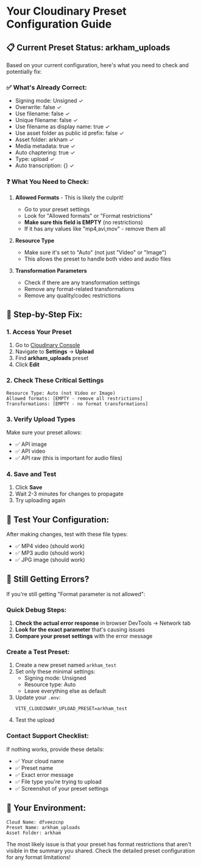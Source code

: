 # Your Cloudinary Preset Configuration Guide

## 📋 **Current Preset Status: arkham_uploads**

Based on your current configuration, here's what you need to check and potentially fix:

### ✅ **What's Already Correct:**

- Signing mode: Unsigned ✓
- Overwrite: false ✓
- Use filename: false ✓
- Unique filename: false ✓
- Use filename as display name: true ✓
- Use asset folder as public id prefix: false ✓
- Asset folder: arkham ✓
- Media metadata: true ✓
- Auto chaptering: true ✓
- Type: upload ✓
- Auto transcription: {} ✓

### ❓ **What You Need to Check:**

1. **Allowed Formats** - This is likely the culprit!

   - Go to your preset settings
   - Look for "Allowed formats" or "Format restrictions"
   - **Make sure this field is EMPTY** (no restrictions)
   - If it has any values like "mp4,avi,mov" - remove them all

2. **Resource Type**

   - Make sure it's set to "Auto" (not just "Video" or "Image")
   - This allows the preset to handle both video and audio files

3. **Transformation Parameters**
   - Check if there are any transformation settings
   - Remove any format-related transformations
   - Remove any quality/codec restrictions

## 🔧 **Step-by-Step Fix:**

### 1. Access Your Preset

1. Go to [Cloudinary Console](https://console.cloudinary.com/)
2. Navigate to **Settings** → **Upload**
3. Find **arkham_uploads** preset
4. Click **Edit**

### 2. Check These Critical Settings

```
Resource Type: Auto (not Video or Image)
Allowed formats: [EMPTY - remove all restrictions]
Transformations: [EMPTY - no format transformations]
```

### 3. Verify Upload Types

Make sure your preset allows:

- ✅ API image
- ✅ API video
- ✅ API raw (this is important for audio files)

### 4. Save and Test

1. Click **Save**
2. Wait 2-3 minutes for changes to propagate
3. Try uploading again

## 🧪 **Test Your Configuration:**

After making changes, test with these file types:

- ✅ MP4 video (should work)
- ✅ MP3 audio (should work)
- ✅ JPG image (should work)

## 🚨 **Still Getting Errors?**

If you're still getting "Format parameter is not allowed":

### Quick Debug Steps:

1. **Check the actual error response** in browser DevTools → Network tab
2. **Look for the exact parameter** that's causing issues
3. **Compare your preset settings** with the error message

### Create a Test Preset:

1. Create a new preset named `arkham_test`
2. Set only these minimal settings:
   - Signing mode: Unsigned
   - Resource type: Auto
   - Leave everything else as default
3. Update your `.env`:
   ```
   VITE_CLOUDINARY_UPLOAD_PRESET=arkham_test
   ```
4. Test the upload

### Contact Support Checklist:

If nothing works, provide these details:

- ✅ Your cloud name
- ✅ Preset name
- ✅ Exact error message
- ✅ File type you're trying to upload
- ✅ Screenshot of your preset settings

## 📝 **Your Environment:**

```
Cloud Name: dfveezcnp
Preset Name: arkham_uploads
Asset Folder: arkham
```

The most likely issue is that your preset has format restrictions that aren't visible in the summary you shared. Check the detailed preset configuration for any format limitations!
